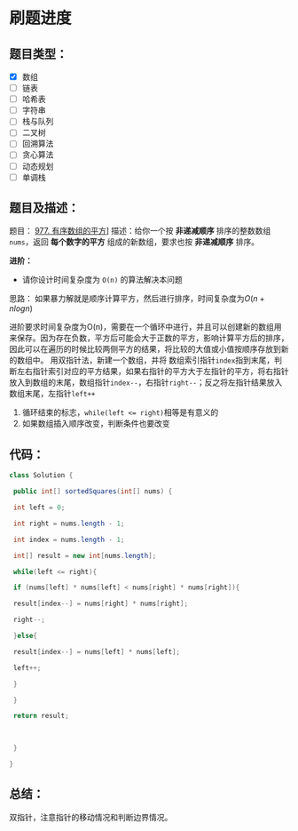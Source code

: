 # 刷题进度
## 题目类型：
- [x] 数组
- [ ] 链表
- [ ] 哈希表
- [ ] 字符串
- [ ] 栈与队列
- [ ] 二叉树
- [ ] 回溯算法
- [ ] 贪心算法
- [ ] 动态规划
- [ ] 单调栈

## 题目及描述：

题目： [977. 有序数组的平方](https://leetcode-cn.com/problems/squares-of-a-sorted-array/)]
描述：给你一个按 **非递减顺序** 排序的整数数组 `nums`，返回 **每个数字的平方** 组成的新数组，要求也按 **非递减顺序** 排序。

**进阶：**

-   请你设计时间复杂度为 `O(n)` 的算法解决本问题


思路： 如果暴力解就是顺序计算平方，然后进行排序，时间复杂度为$O(n+ nlogn)$

进阶要求时间复杂度为O(n)，需要在一个循环中进行，并且可以创建新的数组用来保存。因为存在负数，平方后可能会大于正数的平方，影响计算平方后的排序，因此可以在遍历的时候比较两侧平方的结果，将比较的大值或小值按顺序存放到新的数组中。
用双指针法，新建一个数组，并将 数组索引指针`index`指到末尾，判断左右指针索引对应的平方结果，如果右指针的平方大于左指针的平方，将右指针放入到数组的末尾，数组指针`index--`，右指针`right--`；反之将左指针结果放入数组末尾，左指针`left++`
1. 循环结束的标志，`while(left <= right)`相等是有意义的
2. 如果数组插入顺序改变，判断条件也要改变


## 代码：
```java
class Solution {

 public int[] sortedSquares(int[] nums) {

 int left = 0;

 int right = nums.length - 1;

 int index = nums.length - 1;

 int[] result = new int[nums.length];

 while(left <= right){

 if (nums[left] * nums[left] < nums[right] * nums[right]){

 result[index--] = nums[right] * nums[right];

 right--;

 }else{

 result[index--] = nums[left] * nums[left];

 left++;

 }

 }

 return result;

  

 }

}
```




## 总结：
双指针，注意指针的移动情况和判断边界情况。